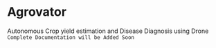 # Agrovator
Autonomous Crop yield estimation and Disease Diagnosis using Drone
```Complete Documentation will be Added Soon```
